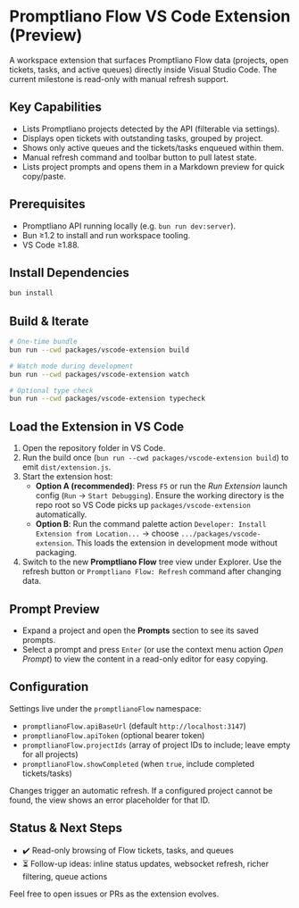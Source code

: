 # Promptliano Flow VS Code Extension (Preview)

A workspace extension that surfaces Promptliano Flow data (projects, open tickets, tasks, and active queues) directly inside Visual Studio Code. The current milestone is read-only with manual refresh support.

## Key Capabilities
- Lists Promptliano projects detected by the API (filterable via settings).
- Displays open tickets with outstanding tasks, grouped by project.
- Shows only active queues and the tickets/tasks enqueued within them.
- Manual refresh command and toolbar button to pull latest state.
- Lists project prompts and opens them in a Markdown preview for quick copy/paste.

## Prerequisites
- Promptliano API running locally (e.g. `bun run dev:server`).
- Bun ≥1.2 to install and run workspace tooling.
- VS Code ≥1.88.

## Install Dependencies
```bash
bun install
```

## Build & Iterate
```bash
# One-time bundle
bun run --cwd packages/vscode-extension build

# Watch mode during development
bun run --cwd packages/vscode-extension watch

# Optional type check
bun run --cwd packages/vscode-extension typecheck
```

## Load the Extension in VS Code
1. Open the repository folder in VS Code.
2. Run the build once (`bun run --cwd packages/vscode-extension build`) to emit `dist/extension.js`.
3. Start the extension host:
   - **Option A (recommended)**: Press `F5` or run the *Run Extension* launch config (`Run` → `Start Debugging`). Ensure the working directory is the repo root so VS Code picks up `packages/vscode-extension` automatically.
   - **Option B**: Run the command palette action `Developer: Install Extension from Location...` → choose `.../packages/vscode-extension`. This loads the extension in development mode without packaging.
4. Switch to the new **Promptliano Flow** tree view under Explorer. Use the refresh button or `Promptliano Flow: Refresh` command after changing data.

## Prompt Preview
- Expand a project and open the **Prompts** section to see its saved prompts.
- Select a prompt and press `Enter` (or use the context menu action *Open Prompt*) to view the content in a read-only editor for easy copying.

## Configuration
Settings live under the `promptlianoFlow` namespace:
- `promptlianoFlow.apiBaseUrl` (default `http://localhost:3147`)
- `promptlianoFlow.apiToken` (optional bearer token)
- `promptlianoFlow.projectIds` (array of project IDs to include; leave empty for all projects)
- `promptlianoFlow.showCompleted` (when `true`, include completed tickets/tasks)

Changes trigger an automatic refresh. If a configured project cannot be found, the view shows an error placeholder for that ID.

## Status & Next Steps
- ✔️ Read-only browsing of Flow tickets, tasks, and queues
- ⏳ Follow-up ideas: inline status updates, websocket refresh, richer filtering, queue actions

Feel free to open issues or PRs as the extension evolves.
